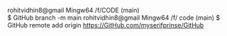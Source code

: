  rohitvidhin8@gmail Mingw64 /f/CODE
 (main)  
$ GitHub branch -m main
 rohitvidhin8@gmail Mingw64 /f/ code
 (main)
$ GitHub remote add origin https://GitHub.com/myserifprinse/GitHub 